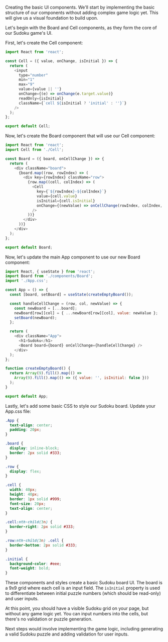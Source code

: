Creating the basic UI components. We'll start by implementing the basic structure of our components without adding complex game logic yet. This will give us a visual foundation to build upon.

Let's begin with the Board and Cell components, as they form the core of our Sudoku game's UI.

First, let's create the Cell component:



```javascript
import React from 'react';

const Cell = ({ value, onChange, isInitial }) => {
  return (
    <input
      type="number"
      min="1"
      max="9"
      value={value || ''}
      onChange={(e) => onChange(e.target.value)}
      readOnly={isInitial}
      className={`cell ${isInitial ? 'initial' : ''}`}
    />
  );
};

export default Cell;

```

Now, let's create the Board component that will use our Cell component:



```javascript
import React from 'react';
import Cell from './Cell';

const Board = ({ board, onCellChange }) => {
  return (
    <div className="board">
      {board.map((row, rowIndex) => (
        <div key={rowIndex} className="row">
          {row.map((cell, colIndex) => (
            <Cell
              key={`${rowIndex}-${colIndex}`}
              value={cell.value}
              isInitial={cell.isInitial}
              onChange={(newValue) => onCellChange(rowIndex, colIndex, newValue)}
            />
          ))}
        </div>
      ))}
    </div>
  );
};

export default Board;

```

Now, let's update the main App component to use our new Board component:



```javascript
import React, { useState } from 'react';
import Board from './components/Board';
import './App.css';

const App = () => {
  const [board, setBoard] = useState(createEmptyBoard());

  const handleCellChange = (row, col, newValue) => {
    const newBoard = [...board];
    newBoard[row][col] = { ...newBoard[row][col], value: newValue };
    setBoard(newBoard);
  };

  return (
    <div className="App">
      <h1>Sudoku</h1>
      <Board board={board} onCellChange={handleCellChange} />
    </div>
  );
};

function createEmptyBoard() {
  return Array(9).fill().map(() => 
    Array(9).fill().map(() => ({ value: '', isInitial: false }))
  );
}

export default App;

```

Lastly, let's add some basic CSS to style our Sudoku board. Update your App.css file:



```css
.App {
  text-align: center;
  padding: 20px;
}

.board {
  display: inline-block;
  border: 2px solid #333;
}

.row {
  display: flex;
}

.cell {
  width: 40px;
  height: 40px;
  border: 1px solid #999;
  font-size: 20px;
  text-align: center;
}

.cell:nth-child(3n) {
  border-right: 2px solid #333;
}

.row:nth-child(3n) .cell {
  border-bottom: 2px solid #333;
}

.initial {
  background-color: #eee;
  font-weight: bold;
}

```

These components and styles create a basic Sudoku board UI. The board is a 9x9 grid where each cell is an input field. The `isInitial` property is used to differentiate between initial puzzle numbers (which should be read-only) and user inputs.

At this point, you should have a visible Sudoku grid on your page, but without any game logic yet. You can input numbers into the cells, but there's no validation or puzzle generation.

Next steps would involve implementing the game logic, including generating a valid Sudoku puzzle and adding validation for user inputs.